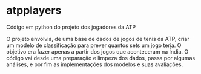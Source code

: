 # atpplayers
Código em python do projeto dos jogadores da ATP

O projeto envolvia, de uma base de dados de jogos de tenis da ATP, criar um modelo de classificação para prever quantos sets um jogo teria.
O objetivo era fazer apenas a partir dos jogos que aconteceram na Índia. 
O código vai desde uma preparação e limpeza dos dados, passa por algumas análises, e por fim as implementações dos modelos e suas avaliações. 




